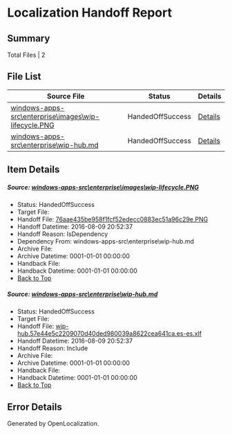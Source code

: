 # <a name='report-top'></a> Localization Handoff Report

## Summary
 Total Files | 2

## File List
 Source File | Status | Details 
 ----------- | ------ | ------- 
 [windows-apps-src\enterprise\images\wip-lifecycle.PNG](https://github.com/Microsoft/windows-apps/blob/8344f1d74fa7f7554a9f4bf30f06650363b63a7e/windows-apps-src/enterprise/images/wip-lifecycle.PNG) | HandedOffSuccess | [Details](#76aae435be958f1fcf52edecc0883ec51a96c29e3416)
 [windows-apps-src\enterprise\wip-hub.md](https://github.com/Microsoft/windows-apps/blob/8344f1d74fa7f7554a9f4bf30f06650363b63a7e/windows-apps-src/enterprise/wip-hub.md) | HandedOffSuccess | [Details](#3222d29ed7963f2fea7edeef350336f7461c1e153419)

## Item Details
##### <a name='76aae435be958f1fcf52edecc0883ec51a96c29e3416'></a> Source: [windows-apps-src\enterprise\images\wip-lifecycle.PNG](https://github.com/Microsoft/windows-apps/blob/8344f1d74fa7f7554a9f4bf30f06650363b63a7e/windows-apps-src/enterprise/images/wip-lifecycle.PNG)
* Status: HandedOffSuccess
* Target File: 
* Handoff File: [76aae435be958f1fcf52edecc0883ec51a96c29e.PNG](https://github.com/Microsoft/WDG.handoff/blob/e2962f28055655961c995427a7a5e82d14bbfa6f/ol-handoff/Microsoft/windows-apps.es-es/master/76aae435be958f1fcf52edecc0883ec51a96c29e.PNG)
* Handoff Datetime: 2016-08-09 20:52:37
* Handoff Reason: IsDependency
* Dependency From: windows-apps-src\enterprise\wip-hub.md
* Archive File: 
* Archive Datetime: 0001-01-01 00:00:00
* Handback File: 
* Handback Datetime: 0001-01-01 00:00:00
* [Back to Top](#report-top)

##### <a name='3222d29ed7963f2fea7edeef350336f7461c1e153419'></a> Source: [windows-apps-src\enterprise\wip-hub.md](https://github.com/Microsoft/windows-apps/blob/8344f1d74fa7f7554a9f4bf30f06650363b63a7e/windows-apps-src/enterprise/wip-hub.md)
* Status: HandedOffSuccess
* Target File: 
* Handoff File: [wip-hub.57e44e5c2209070d40ded980039a8622cea641ca.es-es.xlf](https://github.com/Microsoft/WDG.handoff/blob/e2962f28055655961c995427a7a5e82d14bbfa6f/ol-handoff/Microsoft/windows-apps.es-es/master/wip-hub.57e44e5c2209070d40ded980039a8622cea641ca.es-es.xlf)
* Handoff Datetime: 2016-08-09 20:52:37
* Handoff Reason: Include
* Archive File: 
* Archive Datetime: 0001-01-01 00:00:00
* Handback File: 
* Handback Datetime: 0001-01-01 00:00:00
* [Back to Top](#report-top)


## Error Details

Generated by OpenLocalization.
